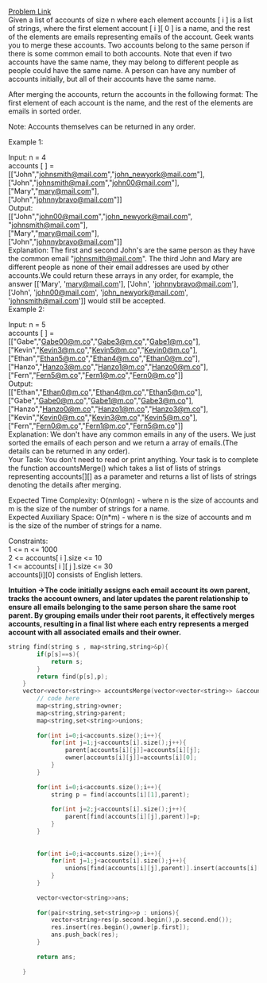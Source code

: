  [Problem Link](https://www.geeksforgeeks.org/problems/account-merge/1)<br>
Given a list of accounts of size n where each element accounts [ i ] is a list of strings, where the first element account [ i ][ 0 ]  is a name, and the rest of the elements are emails representing emails of the account.
Geek wants you to merge these accounts. Two accounts belong to the same person if there is some common email to both accounts. Note that even if two accounts have the same name, they may belong to different people as people could have the same name. A person can have any number of accounts initially, but all of their accounts have the same name.




After merging the accounts, return the accounts in the following format: The first element of each account is the name, and the rest of the elements are emails in sorted order.   



Note: Accounts themselves can be returned in  any 
order.<br>



Example 1:<br>

Input:
n = 4<br>
accounts [ ] =<br>
[["John","johnsmith@mail.com","john_newyork@mail.com"],<br>
["John","johnsmith@mail.com","john00@mail.com"],<br>
["Mary","mary@mail.com"],<br>
["John","johnnybravo@mail.com"]]<br>
Output:<br>
[["John","john00@mail.com","john_newyork@mail.com", "johnsmith@mail.com"],<br>
["Mary","mary@mail.com"],<br>
["John","johnnybravo@mail.com"]]<br>
Explanation:
The first and second John's are the same person as they have the common email "johnsmith@mail.com". The third John and Mary are different people as none of their email addresses are used by other accounts.We could return these arrays in any order, for example, the answer [['Mary', 'mary@mail.com'], ['John', 'johnnybravo@mail.com'], ['John', 'john00@mail.com', 'john_newyork@mail.com', 'johnsmith@mail.com']] would still be accepted.<br>
Example 2:<br>

Input:
n = 5<br>
accounts [ ] =<br>
[["Gabe","Gabe00@m.co","Gabe3@m.co","Gabe1@m.co"],<br>
["Kevin","Kevin3@m.co","Kevin5@m.co","Kevin0@m.co"],<br>
["Ethan","Ethan5@m.co","Ethan4@m.co","Ethan0@m.co"],<br>
["Hanzo","Hanzo3@m.co","Hanzo1@m.co","Hanzo0@m.co"],<br>
["Fern","Fern5@m.co","Fern1@m.co","Fern0@m.co"]]<br>
Output:<br>
[["Ethan","Ethan0@m.co","Ethan4@m.co","Ethan5@m.co"],<br>
["Gabe","Gabe0@m.co","Gabe1@m.co","Gabe3@m.co"],<br>
["Hanzo","Hanzo0@m.co","Hanzo1@m.co","Hanzo3@m.co"],<br>
["Kevin","Kevin0@m.co","Kevin3@m.co","Kevin5@m.co"],<br>
["Fern","Fern0@m.co","Fern1@m.co","Fern5@m.co"]]<br>
Explanation:
We don't have any common emails in any of the users. We just sorted the emails of each person and we return a array of emails.(The details can be returned in any order).<br>
Your Task:
You don't need to read or print anything. Your task is to complete the function accountsMerge() which takes a list of lists of strings representing accounts[][] as a parameter and returns a list of lists of strings denoting the details after merging.<br>

Expected Time Complexity: O(n*m*logn) - where n is the size of accounts and m is the size of the number of strings for a name.<br>
Expected Auxiliary Space: O(n*m) - where n is the size of accounts and m is the size of the number of strings for a name.<br>

Constraints:<br>
1 <= n <= 1000<br>
2 <= accounts[ i ].size <= 10<br>
1 <= accounts[ i ][ j ].size <= 30<br>
accounts[i][0] consists of English letters.<br>

__Intuition ->The code initially assigns each email account its own parent, tracks the account owners, and later updates the parent relationship to ensure all emails belonging to the same person share the same root parent. By grouping emails under their root parents, it effectively merges accounts, resulting in a final list where each entry represents a merged account with all associated emails and their owner.__

```C++
string find(string s , map<string,string>&p){
        if(p[s]==s){
            return s;
        }
        return find(p[s],p);
    }
    vector<vector<string>> accountsMerge(vector<vector<string>> &accounts) {
        // code here
        map<string,string>owner;
        map<string,string>parent;
        map<string,set<string>>unions;
        
        for(int i=0;i<accounts.size();i++){
            for(int j=1;j<accounts[i].size();j++){
                parent[accounts[i][j]]=accounts[i][j];
                owner[accounts[i][j]]=accounts[i][0];
            }
        }
        
        for(int i=0;i<accounts.size();i++){
            string p = find(accounts[i][1],parent);
            
            for(int j=2;j<accounts[i].size();j++){
                parent[find(accounts[i][j],parent)]=p;
            }
        }
        
        
        for(int i=0;i<accounts.size();i++){
            for(int j=1;j<accounts[i].size();j++){
                unions[find(accounts[i][j],parent)].insert(accounts[i][j]);
            }
        }
        
        vector<vector<string>>ans;
        
        for(pair<string,set<string>>p : unions){
            vector<string>res(p.second.begin(),p.second.end());
            res.insert(res.begin(),owner[p.first]);
            ans.push_back(res);
        }
        
        return ans;
        
    }
```
